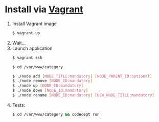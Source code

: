 Install via [Vagrant](https://www.vagrantup.com)
====================
1. Install Vagrant image
    ```bash
    $ vagrant up
    ```
2. Wait...
3. Launch application
    ```bash
    $ vagrant ssh
    
    $ cd /var/www/category
    
    $ ./node add [NODE_TITLE:mandatory] [NODE_PARENT_ID:optional]
    $ ./node remove [NODE_ID:mandatory]
    $ ./node up [NODE_ID:mandatory]
    $ ./node down [NODE_ID:mandatory]
    $ ./node rename [NODE_ID:mandatory] [NEW_NODE_TITLE:mandatory]
    ```
4. Tests:
    ```bash
    $ cd /var/www/category && codecept run 
    ```
